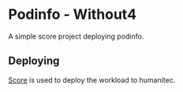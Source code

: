 # Podinfo - Without4

A simple score project deploying podinfo.

## Deploying

[Score](https://score.dev/) is used to deploy the workload to humanitec.
